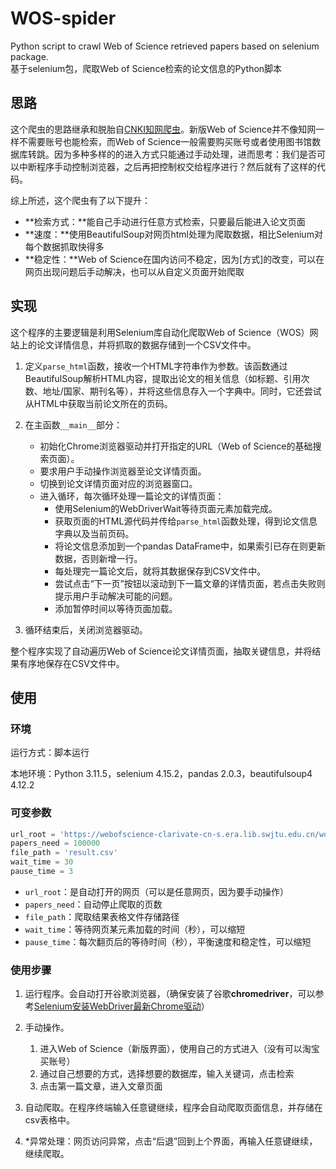 # WOS-spider
Python script to crawl Web of Science retrieved papers based on selenium package.\
基于selenium包，爬取Web of Science检索的论文信息的Python脚本

## 思路

这个爬虫的思路继承和脱胎自[CNKI知网爬虫](https://github.com/Dramwig/CNKI-spider)。新版Web of Science并不像知网一样不需要账号也能检索，而Web of Science一般需要购买账号或者使用图书馆数据库转跳。因为多种多样的的进入方式只能通过手动处理，进而思考：我们是否可以中断程序手动控制浏览器，之后再把控制权交给程序进行？然后就有了这样的代码。

综上所述，这个爬虫有了以下提升：

- **检索方式：**能自己手动进行任意方式检索，只要最后能进入论文页面
- **速度：**使用BeautifulSoup对网页html处理为爬取数据，相比Selenium对每个数据抓取快得多
- **稳定性：**Web of Science在国内访问不稳定，因为[方式]的改变，可以在网页出现问题后手动解决，也可以从自定义页面开始爬取

## 实现

这个程序的主要逻辑是利用Selenium库自动化爬取Web of Science（WOS）网站上的论文详情信息，并将抓取的数据存储到一个CSV文件中。

1. 定义`parse_html`函数，接收一个HTML字符串作为参数。该函数通过BeautifulSoup解析HTML内容，提取出论文的相关信息（如标题、引用次数、地址/国家、期刊名等），并将这些信息存入一个字典中。同时，它还尝试从HTML中获取当前论文所在的页码。

2. 在主函数`__main__`部分：
   - 初始化Chrome浏览器驱动并打开指定的URL（Web of Science的基础搜索页面）。
   - 要求用户手动操作浏览器至论文详情页面。
   - 切换到论文详情页面对应的浏览器窗口。
   - 进入循环，每次循环处理一篇论文的详情页面：
     - 使用Selenium的WebDriverWait等待页面元素加载完成。
     - 获取页面的HTML源代码并传给`parse_html`函数处理，得到论文信息字典以及当前页码。
     - 将论文信息添加到一个pandas DataFrame中，如果索引已存在则更新数据，否则新增一行。
     - 每处理完一篇论文后，就将其数据保存到CSV文件中。
     - 尝试点击“下一页”按钮以滚动到下一篇文章的详情页面，若点击失败则提示用户手动解决可能的问题。
     - 添加暂停时间以等待页面加载。

3. 循环结束后，关闭浏览器驱动。

整个程序实现了自动遍历Web of Science论文详情页面，抽取关键信息，并将结果有序地保存在CSV文件中。

## 使用

### 环境

运行方式：脚本运行

本地环境：Python 3.11.5，selenium 4.15.2，pandas 2.0.3，beautifulsoup4 4.12.2

### 可变参数

```python
url_root = 'https://webofscience-clarivate-cn-s.era.lib.swjtu.edu.cn/wos/alldb/basic-search'
papers_need = 100000
file_path = 'result.csv'    
wait_time = 30
pause_time = 3
```

- `url_root`：是自动打开的网页（可以是任意网页，因为要手动操作）
- `papers_need`：自动停止爬取的页数
- `file_path`：爬取结果表格文件存储路径
- `wait_time`：等待网页某元素加载的时间（秒），可以缩短
- `pause_time`：每次翻页后的等待时间（秒），平衡速度和稳定性，可以缩短

### 使用步骤

1. 运行程序。会自动打开谷歌浏览器，（确保安装了谷歌**chromedriver**，可以参考[Selenium安装WebDriver最新Chrome驱动](https://blog.csdn.net/Z_Lisa/article/details/133307151)）

2. 手动操作。
   1. 进入Web of Science（新版界面），使用自己的方式进入（没有可以淘宝买账号）
   2. 通过自己想要的方式，选择想要的数据库，输入关键词，点击检索
   3. 点击第一篇文章，进入文章页面
3. 自动爬取。在程序终端输入任意键继续，程序会自动爬取页面信息，并存储在csv表格中。
4. *异常处理：网页访问异常，点击“后退”回到上个界面，再输入任意键继续，继续爬取。
